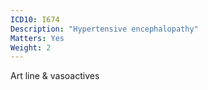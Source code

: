 ```yaml
---
ICD10: I674
Description: "Hypertensive encephalopathy"
Matters: Yes
Weight: 2
---
```

Art line & vasoactives

